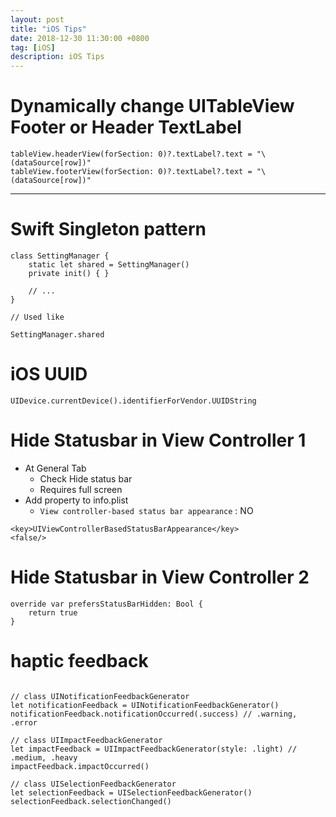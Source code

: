 ```yaml
---
layout: post
title: "iOS Tips"
date: 2018-12-30 11:30:00 +0800
tag: [iOS]
description: iOS Tips
---
```



# Dynamically change UITableView Footer or Header TextLabel

```
tableView.headerView(forSection: 0)?.textLabel?.text = "\(dataSource[row])"
tableView.footerView(forSection: 0)?.textLabel?.text = "\(dataSource[row])"
```

---

# Swift Singleton pattern

```
class SettingManager {
    static let shared = SettingManager()
    private init() { }

    // ...
}

// Used like

SettingManager.shared
```
# iOS UUID

```
UIDevice.currentDevice().identifierForVendor.UUIDString
```

# Hide Statusbar in View Controller 1

- At General Tab
    - Check Hide status bar
    - Requires full screen
- Add property to info.plist
    - `View controller-based status bar appearance` : NO

```
<key>UIViewControllerBasedStatusBarAppearance</key>
<false/>
```

# Hide Statusbar in View Controller 2

```
override var prefersStatusBarHidden: Bool {
    return true
}
```

# haptic feedback

```

// class UINotificationFeedbackGenerator
let notificationFeedback = UINotificationFeedbackGenerator()
notificationFeedback.notificationOccurred(.success) // .warning, .error

// class UIImpactFeedbackGenerator
let impactFeedback = UIImpactFeedbackGenerator(style: .light) // .medium, .heavy
impactFeedback.impactOccurred()

// class UISelectionFeedbackGenerator
let selectionFeedback = UISelectionFeedbackGenerator()
selectionFeedback.selectionChanged()

```